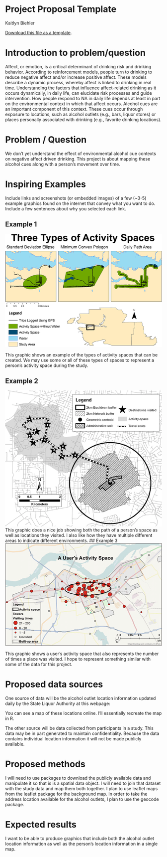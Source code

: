 Project Proposal Template
================
Kaitlyn Biehler

[<i class="fa fa-file-code-o fa-1x" aria-hidden="true"></i> Download
this file as a
template](http://adamwilson.us/SpatialDataScience/scripts/Project_ProposalTemplate.Rmd).

# Introduction to problem/question

Affect, or emotion, is a critical determinant of drinking risk and
drinking behavior. According to reinforcement models, people turn to
drinking to reduce negative affect and/or increase positive affect.
These models describe a dynamic process, whereby affect is linked to
drinking in real time. Understanding the factors that influence
affect-related drinking as it occurs dynamically, in daily life, can
elucidate risk processes and guide intervention. How people respond to
NA in daily life depends at least in part on the environmental context
in which that affect occurs. Alcohol cues are an important component of
this context. These cues occur through exposure to locations, such as
alcohol outlets (e.g., bars, liquor stores) or places personally
associated with drinking (e.g., favorite drinking locations).

# Problem / Question

We don’t yet understand the effect of environmental alcohol cue contexts
on negative affect driven drinking. This project is about mapping these
alcohol cues along with a person’s movement over time.

# Inspiring Examples

Include links and screenshots (or embedded images) of a few (\~3-5)
example graphics found on the internet that convey what you want to do.
Include a few sentences about why you selected each link.

## Example 1

![](Example-of-three-types-of-activity-spaces.png)

This graphic shows an example of the types of activity spaces that can
be created. We may use some or all of these types of spaces to represent
a person’s activity space during the study.

## Example 2

![](12966_2011_Article_465_Fig1_.png) This graphic does a nice job
showing both the path of a person’s space as well as locations they
visited. I also like how they have multiple different areas to indicate
different environments. \## Example 3
![](An-individual-activity-space-is-represented-as-an-ellipse-in-black-The-ellipse.png)

This graphic shows a user’s activity space that also represents the
number of times a place was visited. I hope to represent something
similar with some of the data for this project.

# Proposed data sources

One source of data will be the alcohol outlet location information
updated daily by the State Liquor Authority at this webpage:
[](https://data.ny.gov/Economic-Development/Liquor-Authority-Daily-List-of-Active-Licenses-API/wg8y-fzsj/data)

You can see a map of these locations online. I’ll essentially recreate
the map in R.

The other source will be data collected from participants in a study.
This data may be in part generated to maintain confidentiality. Because
the data contains individual location information it will not be made
publicly available.

# Proposed methods

I will need to use packages to download the publicly available data and
manipulate it so that is is a spatial data object. I will need to join
that dataset with the study data and map them both together. I plan to
use leaflet maps from the leaflet package for the background map. In
order to take the address location available for the alcohol outlets, I
plan to use the geocode package.

# Expected results

I want to be able to produce graphics that include both the alcohol
outlet location information as well as the person’s location information
in a single map.
